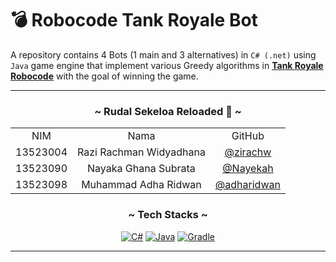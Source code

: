 # 💣 Robocode Tank Royale Bot
A repository contains 4 Bots (1 main and 3 alternatives) in `C# (.net)` using `Java` game engine that implement various Greedy algorithms in [**Tank Royale Robocode**](https://robocode-dev.github.io/tank-royale/) with the goal of winning the game. 

---

<!-- CONTRIBUTOR -->
<div align="center" id="contributor">
  <strong>
    <h3>~ Rudal Sekeloa Reloaded 🚀 ~</h3>
    <table align="center">
      <tr align="center">
        <td>NIM</td>
        <td>Nama</td>
        <td>GitHub</td>
      </tr>
      <tr align="center">
        <td>13523004</td>
        <td>Razi Rachman Widyadhana</td>
        <td><a href="https://github.com/zirachw">@zirachw</a></td>
      </tr>
      <tr align="center">
        <td>13523090</td>
        <td>Nayaka Ghana Subrata</td>
        <td><a href="https://github.com/Nayekah">@Nayekah</a></td>
      </tr>
      <tr align="center">
        <td>13523098</td>
        <td>Muhammad Adha Ridwan</td>
        <td><a href="https://github.com/adharidwan">@adharidwan</a></td>
      </tr>
    </table>
  </strong>
</div>

<div align="center">
  <h3 align="center">~ Tech Stacks ~ </h3>

  <p align="center">

[![C#](https://img.shields.io/badge/c%23-%23239120.svg?style=for-the-badge&logo=csharp&logoColor=white)][Csharp-url]
[![Java](https://img.shields.io/badge/java-%23ED8B00.svg?style=for-the-badge&logo=openjdk&logoColor=white)][Java-url]
[![Gradle](https://img.shields.io/badge/Gradle-02303A.svg?style=for-the-badge&logo=Gradle&logoColor=white)][Gradle-url]
  
  </p>
</div>

---

<!-- MARKDOWN LINKS & IMAGES -->
[Csharp-url]: https://learn.microsoft.com/en-us/dotnet/csharp/
[Java-url]: https://www.java.com/en/
[Gradle-url]: https://gradle.org/




